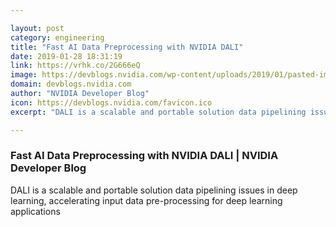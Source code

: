 ```yaml
---

layout: post
category: engineering
title: "Fast AI Data Preprocessing with NVIDIA DALI"
date: 2019-01-28 18:31:19
link: https://vrhk.co/2G666eQ
image: https://devblogs.nvidia.com/wp-content/uploads/2019/01/pasted-image-0-22.png
domain: devblogs.nvidia.com
author: "NVIDIA Developer Blog"
icon: https://devblogs.nvidia.com/favicon.ico
excerpt: "DALI is a scalable and portable solution data pipelining issues in deep learning, accelerating input data pre-processing for deep learning applications"

---
```


### Fast AI Data Preprocessing with NVIDIA DALI | NVIDIA Developer Blog

DALI is a scalable and portable solution data pipelining issues in deep learning, accelerating input data pre-processing for deep learning applications